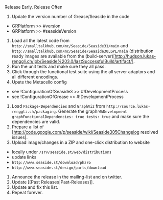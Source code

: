 Release Early. Release Often

 1. Update the version number of Grease/Seaside in the code
  * GRPlatform >> #version
  * GRPlatform >> #seasideVersion
 1. Load all the latest code from `http://smalltalkhub.com/mc/Seaside/Seaside31/main` and `http://smalltalkhub.com/mc/Seaside/Seaside30LGPL/main` (distribution ready images are available from the (build-server)[http://hudson.lukas-renggli.ch/job/Seaside%203.0/lastSuccessfulBuild/artifact/].
   1. Run the unit tests and make sure they all pass. 
   1. Click through the functional test suite using the all server adaptors and all different encodings.
 1. Upate the Metacello config
  * see !ConfigurationOfSeaside3 >> #!DevelopmentProcess
  * see !ConfigurationOfGrease >> #!DevelopmentProcess
 1. Load `Package-Dependencies` and `GraphViz` from `http://source.lukas-renggli.ch/packaging`. Generate the graph `WADevelopment graphFunctionalDependencies: true tests: true` and make sure the dependencies are valid.
 1. Prepare a list of [http://code.google.com/p/seaside/wiki/Seaside305Changelog resolved issues].
 1. Upload image/changes in a ZIP and one-click distribution to website
  * locally under `/srv/seaside.st/web/distributions`
  * update links
   * `http://www.seaside.st/download/pharo`
   * `http://www.seaside.st/design/parts/download`
 1. Announce the release in the mailing-list and on twitter.
 1. Update [[Past Releases|Past-Releases]]. 
 1. Update and fix this list.
 1. Repeat forever.